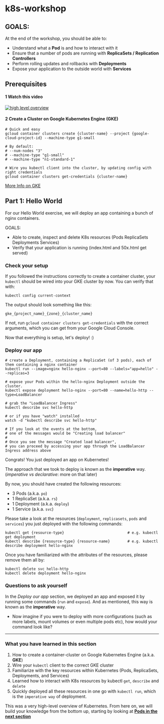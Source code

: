 # k8s-workshop

## GOALS:

At the end of the workshop, you should be able to:

- Understand what a **Pod** is and how to interact with it
- Ensure that a number of pods are running with **ReplicaSets / Replication Controllers**
- Perform rolling updates and rollbacks with **Deployments**
- Expose your application to the outside world with **Services**

## Prerequisites

#### 1 Watch this video

<div>
  <a href="https://youtu.be/PH-2FfFD2PU">
    <img src="https://encrypted-tbn0.gstatic.com/images?q=tbn:ANd9GcQmRR8k2nuUFA25p5M0NIAGPzpt_yNSduQ5gf7y7MM1LKb7jIBXqw" alt="high level overview" >
  </a>
</div>

#### 2 Create a Cluster on Google Kubernetes Engine (GKE)
```
# Quick and easy
gcloud container clusters create {cluster-name} --project {google-cloud-project-id} --machine-type g1-small

# By default:
# --num-nodes "3"
# --machine-type "g1-small"
# --machine-type "n1-standard-1"

# Wire you kubectl client into the cluster, by updating config with right credentials
gcloud container clusters get-credentials {cluster-name}
```
[More Info on GKE](https://cloud.google.com/container-engine/docs/clusters/operations)

## Part 1: Hello World
For our Hello World exercise, we will deploy an app containing a bunch of nginx containers.

GOALS:
- Able to create, inspect and delete K8s resources (Pods ReplicaSets Deployments Services)
- Verify that your application is running (index.html and 50x.html get served)

### Check your setup
If you followed the instructions correctly to create a container cluster, your `kubectl` should be wired into your GKE cluster by now. You can verify that with:
```
kubectl config current-context
```

The output should look something like this:
```
gke_{project_name}_{zone}_{cluster_name}
```

If not, run `gcloud container clusters get-credentials` with the correct arguments, which you can get from your Google Cloud Console.

Now that everything is setup, let's deploy! :)

### Deploy our app
```
# create a Deployment, containing a ReplicaSet (of 3 pods), each of them containing a nginx container
kubectl run --image=nginx hello-nginx --port=80 --labels="app=hello" --replicas=3

# expose your Pods within the hello-nginx Deployment outside the cluster.
kubectl expose deployment hello-nginx --port=80 --name=hello-http --type=LoadBalancer

# grab the "LoadBalancer Ingress"
kubectl describe svc hello-http

# or if you have "watch" installed
watch -d "kubectl describe svc hello-http"

# If you look at the events at the bottom,
# one of the messages would be "Creating load balancer"
#
# Once you see the message "Created load balancer",
# you can proceed by accessing your app through the LoadBalancer Ingress address above
```

Congrats! You just deployed an app on Kubernetes!

The approach that we took to deploy is known as the **imperative** way. (*imperative vs declarative*: more on that later)

By now, you should have created the following resources:
- 3 Pods (a.k.a. `po`)
- 1 ReplicaSet (a.k.a. `rs`)
- 1 Deployment (a.k.a. `deploy`)
- 1 Service (a.k.a. `svc`)

Please take a look at the resources (`deployment`, `replicasets`, `pods` and `services`) you just deployed with the following commands:

```
kubectl get {resource-type}                             # e.g. kubectl get deployment
kubectl describe {resource-type} {resource-name}        # e.g. kubectl describe deployment hello-nginx
```

Once you have familiarized with the attributes of the resources, please remove them all by:
```
kubectl delete svc hello-http
kubectl delete deployment hello-nginx
```

### Questions to ask yourself
In the *Deploy our app* section, we deployed an app and exposed it by running some commands (`run` and `expose`). And as mentioned, this way is known as the **imperative** way.

- Now imagine if you were to deploy with more configurations (such as more labels, mount volumes or even multiple pods etc), how would your command look like?

---

### What you have learned in this section

1. How to create a container-cluster on Google Kubernetes Engine (a.k.a. **GKE**)
2. Wire your `kubectl` client to the correct GKE cluster
3. Familiarize with the key resources within Kubernetes (Pods, ReplicaSets, Deployments, and Services)
4. Learned how to interact with K8s resources by kubectl `get`, `describe` and `delete`
5. Quickly deployed all these resources in one go with `kubectl run`, which is the `imperative way` of deployment.

This was a very high-level overview of Kubernetes. From here on, we will build your knowledge from the bottom up, starting by looking at [**Pods in the next section**](https://actfong.github.io/k8s-workshop/Part-2-Pods)
